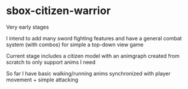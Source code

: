 # sbox-citizen-warrior

Very early stages

I intend to add many sword fighting features and have a general combat system (with combos) for simple a top-down view game

Current stage includes a citizen model with an animgraph created from scratch to only support anims I need

So far I have basic walking/running anims synchronized with player movement + simple attacking
